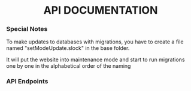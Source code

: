 <div style="text-align: center;">
<h1><b>API DOCUMENTATION</b></h1>
</div> 

<h3>Special Notes</h3>
<p>To make updates to databases with migrations, you have to 
create a file named "setModeUpdate.slock" in the base folder.</p>

<p>It will put the website into maintenance mode and start to run
migrations one by one in the alphabetical order of the naming</p>

<h3>API Endpoints</h3>

